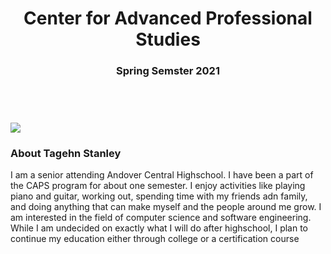 <!DOCTYPE html>
<html>
<head>
<title>CAPS Spring 2021 Showcase</title>
<link rel="stylesheet" href="https://www.w3schools.com/w3css/4/w3.css">
</head>
<body>
<header class="w3-border w3-indigo">
	<h1 class="w3-container w3-blue">Center for Advanced Professional Studies</h1>
	<h3 class="w3-container w3-cell">Spring Semster 2021</h3>
</header>
<br>
<section class="w3-card w3-border w3-blue w3-cell">
	<img src=https://drive.google.com/file/d/1yxD4g3TkW6nfNYOASi_5RMLhTHg4OwfD/view?		ts=6092f159>
</section>
<section class="w3-cell"> 
	<h3 class="w3-panel w3-blue">About Tagehn Stanley</h3>
	<p>I am a senior attending Andover Central Highschool. I have been a part of the CAPS 		program for about one semester. I enjoy activities like playing piano and guitar, 		working out, spending time with my friends adn family, and doing anything that can 		make myself and the people around me grow. I am interested in the field of computer 	science and software engineering. While I am undecided on exactly what I will do 		after highschool, I plan to continue my education either through college or a 			certification course</p>
</section>
</body>
</html>

